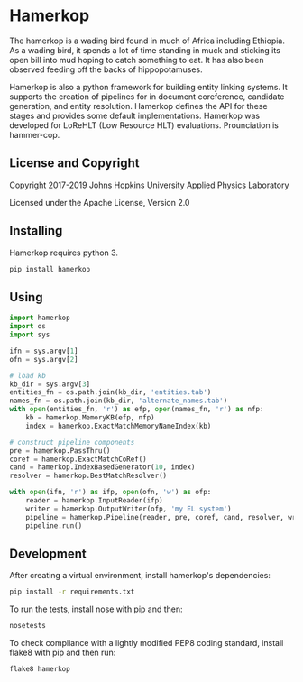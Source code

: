 # Hamerkop

The hamerkop is a wading bird found in much of Africa including Ethiopia.
As a wading bird, it spends a lot of time standing in muck and 
sticking its open bill into mud hoping to catch something to eat.
It has also been observed feeding off the backs of hippopotamuses.

Hamerkop is also a python framework for building entity linking systems.
It supports the creation of pipelines for in document coreference,
candidate generation, and entity resolution.
Hamerkop defines the API for these stages and provides some default
implementations.
Hamerkop was developed for LoReHLT (Low Resource HLT) evaluations.
Prounciation is hammer-cop. 

## License and Copyright

Copyright 2017-2019 Johns Hopkins University Applied Physics Laboratory

Licensed under the Apache License, Version 2.0

## Installing

Hamerkop requires python 3.

```bash
pip install hamerkop
```

## Using

```python
import hamerkop
import os
import sys

ifn = sys.argv[1]
ofn = sys.argv[2]

# load kb
kb_dir = sys.argv[3]
entities_fn = os.path.join(kb_dir, 'entities.tab')
names_fn = os.path.join(kb_dir, 'alternate_names.tab')
with open(entities_fn, 'r') as efp, open(names_fn, 'r') as nfp:
    kb = hamerkop.MemoryKB(efp, nfp)
    index = hamerkop.ExactMatchMemoryNameIndex(kb)

# construct pipeline components
pre = hamerkop.PassThru()
coref = hamerkop.ExactMatchCoRef()
cand = hamerkop.IndexBasedGenerator(10, index)
resolver = hamerkop.BestMatchResolver()

with open(ifn, 'r') as ifp, open(ofn, 'w') as ofp:
    reader = hamerkop.InputReader(ifp)
    writer = hamerkop.OutputWriter(ofp, 'my EL system')
    pipeline = hamerkop.Pipeline(reader, pre, coref, cand, resolver, writer)
    pipeline.run()
```

## Development
After creating a virtual environment, install hamerkop's dependencies:

```bash
pip install -r requirements.txt
```

To run the tests, install nose with pip and then:

```bash
nosetests
```

To check compliance with a lightly modified PEP8 coding standard,
install flake8 with pip and then run:

```bash
flake8 hamerkop
```
